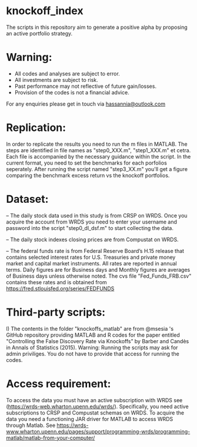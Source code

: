 # knockoff_index

The scripts in this repository aim to generate a positive alpha by proposing an active portfolio strategy.

# Warning: 
* All codes and analyses are subject to error.
* All investments are subject to risk. 
* Past performance may not reflective of future gain/losses.
* Provision of the codes is not a financial advice.

For any enquiries please get in touch via hassannia@outlook.com 

# Replication:

In order to replicate the results you need to run the m files in MATLAB. The steps are identified in file names as "step0_XXX.m", "step1_XXX.m" et cetra. Each file is accompanied by the necessary guidance within the script. In the current format, you need to set the benchmarks for each porfolios seperately. After running the script named "step3_XX.m" you'll get a figure comparing the benchmark excess return vs the knockoff portfolios. 

# Dataset:

– The daily stock data used in this study is from CRSP on WRDS. Once you acquire the account from WRDS you need to enter your username and password into the script "step0_dl_dsf.m" to start collecting the data. 

– The daily stock indexes closing prices are from Compustat on WRDS. 

– The federal funds rate is from Federal Reserve Board’s H.15 release that contains selected interest rates for U.S. Treasuries and private money market and capital market instruments. All rates are reported in annual terms. Daily figures are for Business days and Monthly figures are averages of Business days unless otherwise noted. The cvs file "Fed_Funds_FRB.csv" contains these rates and is obtained from  https://fred.stlouisfed.org/series/FEDFUNDS


# Third-party scripts: 

I) The contents in the folder "knockoffs_matlab" are from @msesia 's GitHub repository providing MATLAB and R codes for the paper entitled "Controlling the False Discovery Rate via Knockoffs” by Barber and  Candès in Annals of Statistics (2015). Warning: Running the scripts may ask for admin priviliges. You do not have to provide that access for running the codes. 

# Access requirement:
To access the data you must have an active subscription with WRDS see (https://wrds-web.wharton.upenn.edu/wrds/). Specifically, you need active subscriptions to CRSP and Compustat schemas on WRDS. To acquire the data you need a functioning JAR driver for MATLAB to access WRDS through Matlab. See https://wrds-www.wharton.upenn.edu/pages/support/programming-wrds/programming-matlab/matlab-from-your-computer/
